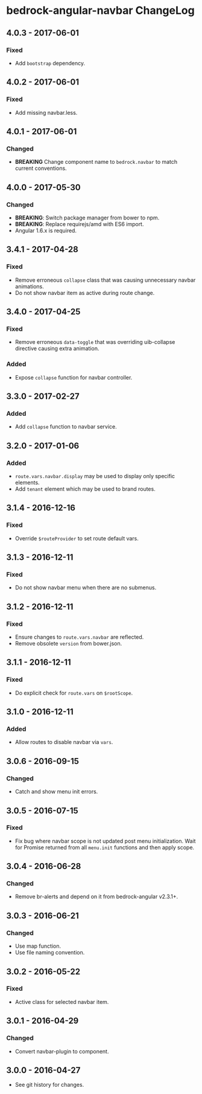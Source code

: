 # bedrock-angular-navbar ChangeLog

## 4.0.3 - 2017-06-01

### Fixed
- Add `bootstrap` dependency.

## 4.0.2 - 2017-06-01

### Fixed
- Add missing navbar.less.

## 4.0.1 - 2017-06-01

### Changed
- **BREAKING** Change component name to `bedrock.navbar` to match current
  conventions.

## 4.0.0 - 2017-05-30

### Changed
- **BREAKING**: Switch package manager from bower to npm.
- **BREAKING**: Replace requirejs/amd with ES6 import.
- Angular 1.6.x is required.

## 3.4.1 - 2017-04-28

### Fixed
- Remove erroneous `collapse` class that was causing unnecessary
  navbar animations.
- Do not show navbar item as active during route change.

## 3.4.0 - 2017-04-25

### Fixed
- Remove erroneous `data-toggle` that was overriding
  uib-collapse directive causing extra animation.

### Added
- Expose `collapse` function for navbar controller.

## 3.3.0 - 2017-02-27

### Added
- Add `collapse` function to navbar service.

## 3.2.0 - 2017-01-06

### Added
- `route.vars.navbar.display` may be used to display only specific elements.
- Add `tenant` element which may be used to brand routes.

## 3.1.4 - 2016-12-16

### Fixed
- Override `$routeProvider` to set route default vars.

## 3.1.3 - 2016-12-11

### Fixed
- Do not show navbar menu when there are no submenus.

## 3.1.2 - 2016-12-11

### Fixed
- Ensure changes to `route.vars.navbar` are reflected.
- Remove obsolete `version` from bower.json.

## 3.1.1 - 2016-12-11

### Fixed
- Do explicit check for `route.vars` on `$rootScope`.

## 3.1.0 - 2016-12-11

### Added
- Allow routes to disable navbar via `vars`.

## 3.0.6 - 2016-09-15

### Changed
- Catch and show menu init errors.

## 3.0.5 - 2016-07-15

### Fixed
- Fix bug where navbar scope is not updated post menu initialization. Wait
  for Promise returned from all `menu.init` functions and then apply scope.

## 3.0.4 - 2016-06-28

### Changed
- Remove br-alerts and depend on it from bedrock-angular v2.3.1+.

## 3.0.3 - 2016-06-21

### Changed
- Use map function.
- Use file naming convention.

## 3.0.2 - 2016-05-22

### Fixed
- Active class for selected navbar item.

## 3.0.1 - 2016-04-29

### Changed
- Convert navbar-plugin to component.

## 3.0.0 - 2016-04-27

- See git history for changes.
